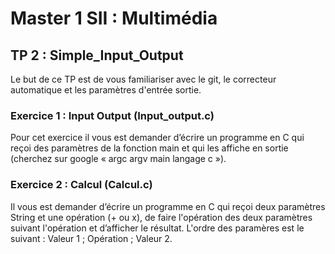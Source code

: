 # Master 1 SII : Multimédia

## TP 2 : Simple_Input_Output
Le but de ce TP est de vous familiariser avec le git, le correcteur automatique et les paramètres d'entrée sortie.
### Exercice 1 : Input Output (Input_output.c)
Pour cet exercice il vous est demander d’écrire un programme en C qui reçoi des paramètres de la fonction main et qui les affiche en sortie (cherchez sur google « argc argv main langage c »).
### Exercice 2 : Calcul (Calcul.c)
Il vous est demander d’écrire un programme en C qui reçoi deux paramètres String et une opération (+ ou x), de faire l'opération des deux paramètres suivant l'opération et d’afficher le résultat. L'ordre des paramères est le suivant : Valeur 1 ; Opération ; Valeur 2.
